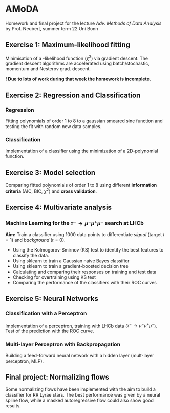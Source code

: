 # AMoDA
Homework and final project for the lecture *Adv. Methods of Data Analysis* by Prof. Neubert, summer term 22 Uni Bonn

## Exercise 1: Maximum-likelihood fitting
Minimisation of a -likelihood function ($\chi^2$) via gradient descent. The gradient descent algorithms are accelerated using batch/stochastic, momentum and Nesterov grad. descent.

**! Due to lots of work during that week the homework is incomplete.**

## Exercise 2: Regression and Classification
### Regression
Fitting polynomials of order 1 to 8 to a gaussian smeared sine function and testing the fit with random new data samples.
### Classification
Implementation of a classifier using the minimization of a 2D-polynomial function.

## Exercise 3: Model selection
Comparing fitted polynomials of order 1 to 8 using different **information criteria** (AIC, BIC, $\chi^2$) and **cross validation**.

## Exercise 4: Multivariate analysis
### Machine Learning for the $\tau^-\to\mu^-\mu^+\mu^-$ search at LHCb
__Aim:__ Train a classifier using $1000$ data points to differentiate _signal_ (target $t=1$) and _background_ ($t=0$).
* Using the Kolmogorov-Smirnov (KS) test to identify the best features to classify the data.
* Using sklearn to train a Gaussian naive Bayes classifier
* Using sklearn to train a gradient-boosted decision tree
* Calculating and comparing their responses on training and test data
* Checking for overtraining using KS test
* Comparing the performance of the classifiers with their ROC curves

## Exercise 5: Neural Networks
### Classification with a Perceptron
Implementation of a perceptron, training with LHCb data ($\tau^-\to\mu^-\mu^+\mu^-$). Test of the prediction with the ROC curve.
### Multi-layer Perceptron with Backpropagation
Building a feed-forward neural network with a hidden layer (mult-layer perceptron, MLP).



## Final project: Normalizing flows
Some normalizing flows have been implemented with the aim to build a classifier for RR Lyrae stars. The best performance was given by a neural spline flow, while a masked autoregressive flow could also show good results.
